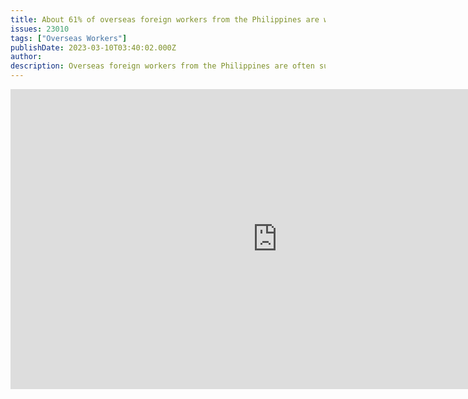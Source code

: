 ```yaml
---
title: About 61% of overseas foreign workers from the Philippines are women, says statistics authority
issues: 23010
tags: ["Overseas Workers"]
publishDate: 2023-03-10T03:40:02.000Z
author: 
description: Overseas foreign workers from the Philippines are often subjected to long working hours and exploitation. CNBC's JP Ong reports.
---
```


<iframe width="854" height="480" src=https://player.cnbc.com/p/gZWlPC/cnbc_global?playertype=synd&byGuid=7000289246 frameborder=0 scrolling=no allowfullscreen webkitallowfullscreen mozallowfullscreen oallowfullscreen msallowfullscreen ></iframe>